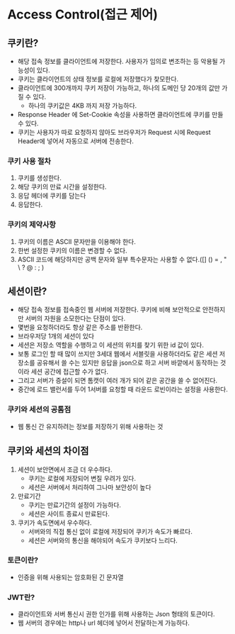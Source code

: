 # Access Control(접근 제어)

## 쿠키란?
- 해당 접속 정보를 클라이언트에 저장한다. 사용자가 임의로 변조하는 등 악용될 가능성이 있다.
- 쿠키는 클라이언트의 상태 정보를 로컬에 저장했다가 찾모한다.
- 클라이언트에 300개까지 쿠키 저장이 가능하고, 하나의 도메인 당 20개의 값만 가질 수 있다.
  - 하나의 쿠키값은 4KB 까지 저장 가능하다.
- Response Header 에 Set-Cookie 속성을 사용하면 클라이언트에 쿠키를 만들 수 있다.
- 쿠키는 사용자가 따로 요청하지 않아도 브라우저가 Request 시에 Request Header에 넣어서 자동으로 서버에 전송한다.

### 쿠키 사용 절차
1. 쿠키를 생성한다.
2. 해당 쿠키의 만료 시간을 설정한다.
3. 응답 헤더에 쿠키를 담는다
4. 응답한다.

### 쿠키의 제약사항
1. 쿠키의 이름은 ASCII 문자만을 이용해야 한다.
2. 한번 설정한 쿠키의 이름은 변경할 수 없다.
3. ASCII 코드에 해당하지만 공백 문자와 일부 특수문자는 사용할 수 없다.([] () = , " \ ? @ : ; )

## 세션이란?
- 해당 접속 정보를 접속중인 웹 서버에 저장한다. 쿠키에 비해 보안적으로 안전하지만 서버의 자원을 소모한다는 단점이 있다.
- 몇번을 요청하더라도 항상 같은 주소를 반환한다.
- 브라우저당 1개의 세션이 있다
- 세션은 저장소 역할을 수행하고 이 세션의 위치를 찾기 위한 id 값이 있다.
- 보통 로그인 할 때 많이 쓰지만 3세대 웹에서 서블릿을 사용하더라도 같은 세션 저장소를 공유해서 쓸 수는 있지만 응답을 json으로 하고 서버 바깥에서 동작하는 것이라 세션 공간에 접근할 수가 없다.
- 그리고 서버가 증설이 되면 톰캣이 여러 개가 되어 같은 공간을 쓸 수 없어진다.
- 중간에 로드 밸런서를 두어 1서버를 요청할 때 라운드 로빈이라는 설정을 사용한다.


### 쿠키와 세션의 공톰점
- 웹 통신 간 유지하려는 정보를 저장하기 위해 사용하는 것

## 쿠키와 세션의 차이점
1. 세션이 보안면에서 조금 더 우수하다.
   - 쿠키는 로컬에 저장되어 변질 우려가 있다.
   - 세션은 서버에서 처리하여 그나마 보안성이 높다
2. 만료기간
   - 쿠키는 만료기간의 설정이 가능하다.
   - 세션은 사이트 종료시 만료된다.
3. 쿠키가 속도면에서 우수하다.
   - 서버와의 직접 통신 없이 로컬에 저장되어 쿠키가 속도가 빠르다.
   - 세션은 서버와의 통신을 해야되어 속도가 쿠키보다 느리다.

### 토큰이란?
- 인증을 위해 사용되는 암호화된 긴 문자열

### JWT란?
- 클라이언트와 서버 통신시 권한 인가를 위해 사용하는 Json 형태의 토큰이다.
- 웹 서버의 경우에는 http나 url 헤더에 넣어서 전달하는게 가능하다.